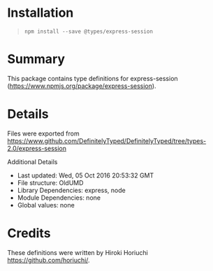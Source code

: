 # Installation
> `npm install --save @types/express-session`

# Summary
This package contains type definitions for express-session (https://www.npmjs.org/package/express-session).

# Details
Files were exported from https://www.github.com/DefinitelyTyped/DefinitelyTyped/tree/types-2.0/express-session

Additional Details
 * Last updated: Wed, 05 Oct 2016 20:53:32 GMT
 * File structure: OldUMD
 * Library Dependencies: express, node
 * Module Dependencies: none
 * Global values: none

# Credits
These definitions were written by Hiroki Horiuchi <https://github.com/horiuchi/>.
